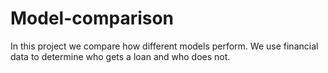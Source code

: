 # Model-comparison
In this project we compare how different models perform. We use financial data to determine who gets a loan and who does not.

